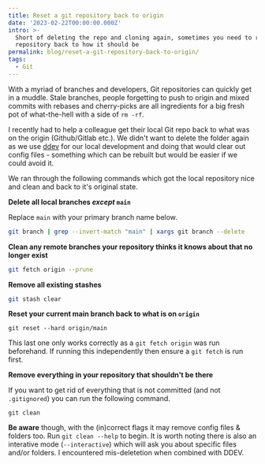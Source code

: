```yaml
---
title: Reset a git repository back to origin
date: '2023-02-22T00:00:00.000Z'
intro: >-
  Short of deleting the repo and cloning again, sometimes you need to reset your
  repository back to how it should be
permalink: blog/reset-a-git-repository-back-to-origin/
tags:
  - Git
---
```


With a myriad of branches and developers, Git repositories can quickly get in a muddle. Stale branches, people forgetting to push to origin and mixed commits with rebases and cherry-picks are all ingredients for a big fresh pot of what-the-hell with a side of `rm -rf`.

I recently had to help a colleague get their local Git repo back to what was on the origin (Github/Gitlab etc.). We didn't want to delete the folder again as we use [ddev](https://ddev.com/ "Local Development") for our local development and doing that would clear out config files - something which can be rebuilt but would be easier if we could avoid it.

We ran through the following commands which got the local repository nice and clean and back to it's original state.

**Delete all local branches *except* `main`**

Replace `main` with your primary branch name below.

```bash
git branch | grep --invert-match "main" | xargs git branch --delete
```

**Clean any remote branches your repository thinks it knows about that no longer exist**

```bash
git fetch origin --prune
```

**Remove all existing stashes**

```bash
git stash clear
```

**Reset your current main branch back to what is on `origin`**

```
git reset --hard origin/main
```

This last one only works correctly as a `git fetch origin` was run beforehand. If running this independently then ensure a `git fetch` is run first.

**Remove everything in your repository that shouldn't be there**

If you want to get rid of everything that is not committed (and not `.gitignored`) you can run the following command.

```
git clean
```

**Be aware** though, with the (in)correct flags it may remove config files & folders too. Run `git clean --help` to begin. It is worth noting there is also an interative mode (`--interactive`) which will ask you about specific files and/or folders. I encountered mis-deletetion when combined with DDEV.

